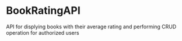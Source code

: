 # BookRatingAPI
API for displying books with their average rating and performing CRUD operation for authorized users
